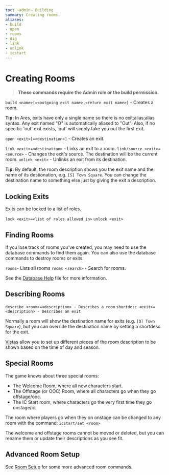 ```yaml
---
toc: ~admin~ Building
summary: Creating rooms.
aliases:
- build
- open
- rooms
- dig
- link
- unlink
- icstart
---
```

# Creating Rooms

> **These commands require the Admin role or the build permission.**

`build <name>[=<outgoing exit name>,<return exit name>]` - Creates a room.

 **Tip:** In Ares, exits have only a single name so there is no exit;alias;alias syntax.  Any exit named "O" is automatically aliased to "Out".  Also, if no specific 'out' exit exists, 'out' will simply take you out the first exit.

`open <exit>[=<destination>]` - Creates an exit.

`link <exit>=<destination>` - Links an exit to a room.
`link/source <exit>=<source>` - Changes the exit's source.  The destination will be the current room.
`unlink <exit>` - Unlinks an exit from its destination.

 **Tip:** By default, the room description shows you the exit name and the name of its destionation, e.g. `[S] Town Square`.  You can change the destination name to something else just by giving the exit a description.

## Locking Exits

Exits can be locked to a list of roles.

`lock <exit>=<list of roles allowed in>`
`unlock <exit>`

## Finding Rooms

If you lose track of rooms you've created, you may need to use the database commands to find them again.  You can also use the database commands to destroy rooms or exits.  

`rooms`- Lists all rooms
`rooms <search>` - Search for rooms.

See the [Database Help](/help/database) file for more information.

## Describing Rooms

`describe <room>=<description> - Describes a room`
`shortdesc <exit>=<description> - Describes an exit`

Normally a room will show the destination name for exits (e.g. `[O] Town Square`), but you can override the destination name by setting a shortdesc for the exit.

[Vistas](/help/vistas) allow you to set up different pieces of the room description to be shown based on the time of day and season.

## Special Rooms

The game knows about three special rooms:  

* The Welcome Room, where all new characters start.
* The Offstage (or OOC) Room, where all characters go when they go offstage/ooc.
* The IC Start room, where characters go the very first time they go onstage/ic.

The room where players go when they on onstage can be changed to any room with the command:  `icstart/set <room>`

The welcome and offstage rooms cannot be moved or deleted, but you can rename them or update their descriptions as you see fit.

## Advanced Room Setup
See [Room Setup](/help/room_setup) for some more advanced room commands.
